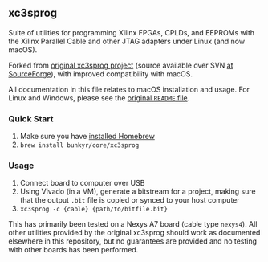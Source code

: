 ## xc3sprog ##

Suite of utilities for programming Xilinx FPGAs, CPLDs, and EEPROMs with the Xilinx Parallel Cable and other JTAG adapters under Linux (and now macOS).

Forked from [original xc3sprog project](http://xc3sprog.sourceforge.net/) (source available over SVN [at SourceForge](https://sourceforge.net/p/xc3sprog/code/HEAD/tree/)), with improved compatibility with macOS.

All documentation in this file relates to macOS installation and usage. For Linux and Windows, please see the [original `README` file](README.old).


### Quick Start ###

1. Make sure you have [installed Homebrew](https://brew.sh/)
2. `brew install bunkyr/core/xc3sprog`


### Usage ###

1. Connect board to computer over USB
2. Using Vivado (in a VM), generate a bitstream for a project, making sure that the output `.bit` file is copied or synced to your host computer
3. `xc3sprog -c {cable} {path/to/bitfile.bit}`

This has primarily been tested on a Nexys A7 board (cable type `nexys4`). All other utilities provided by the original xc3sprog should work as documented elsewhere in this repository, but no guarantees are provided and no testing with other boards has been performed.
